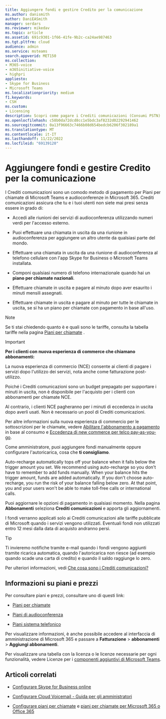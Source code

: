 ```yaml
---
title: Aggiungere fondi e gestire Credito per la comunicazione
ms.author: danismith
author: DaniEASmith
manager: serdars
ms.reviewer: mikedav
ms.topic: article
ms.assetid: 691c9301-1f66-41fe-9b2c-ca24ae987463
ms.tgt.pltfrm: cloud
audience: admin
ms.service: msteams
search.appverid: MET150
ms.collection:
- M365-voice
- m365initiative-voice
- highpri
appliesto:
- Skype for Business
- Microsoft Teams
ms.localizationpriority: medium
f1.keywords:
- CSH
ms.custom:
- Licensing
description: Scopri come pagare i Crediti comunicazioni (Consumi PSTN) per i servizi di Skype for Business e i piani per mantenere gli utenti con accesso continuo al sistema telefonico.
ms.openlocfilehash: c58b0da72dcd8cc1e5bdc3af8232d02292941462
ms.sourcegitcommit: 0a13f96663c7466b08d654bedcb6206f302189a1
ms.translationtype: MT
ms.contentlocale: it-IT
ms.lasthandoff: 11/22/2022
ms.locfileid: "69139120"
---
```

# <a name="add-funds-and-manage-communications-credits"></a>Aggiungere fondi e gestire Credito per la comunicazione

I Crediti comunicazioni sono un comodo metodo di pagamento per Piani per chiamate di Microsoft Teams e audioconferenze in Microsoft 365. Crediti comunicazioni assicura che tu e i tuoi utenti non siete mai presi senza essere in grado di:
  
- Accedi alle riunioni dei servizi di audioconferenza utilizzando numeri verdi per l'accesso esterno.

- Puoi effettuare una chiamata in uscita da una riunione in audioconferenza per aggiungere un altro utente da qualsiasi parte del mondo.

- Effettuare una chiamata in uscita da una riunione di audioconferenza al telefono cellulare con l'app Skype for Business o Microsoft Teams installata.

- Componi qualsiasi numero di telefono internazionale quando hai un **piano per chiamate nazionali**.

- Effettuare chiamate in uscita e pagare al minuto dopo aver esaurito i minuti mensili assegnati.

- Effettuare chiamate in uscita e pagare al minuto per tutte le chiamate in uscita, se si ha un piano per chiamate con pagamento in base all'uso.

> [!NOTE]
> Se ti stai chiedendo quanto è e quali sono le tariffe, consulta la tabella tariffe nella pagina [Piani per chiamate](https://go.microsoft.com/fwlink/p/?LinkId=799523) .

> [!IMPORTANT]
> **Per i clienti con nuova esperienza di commerce che chiamano abbonamenti:**
>
> La nuova esperienza di commercio (NCE) consente ai clienti di pagare i servizi dopo l'utilizzo dei servizi, nota anche come fatturazione post-utilizzo.
>
> Poiché i Crediti comunicazioni sono un budget prepagato per supportare i minuti in uscita, non è disponibile per l'acquisto per i clienti con abbonamenti per chiamate NCE.
>
> Al contrario, i clienti NCE pagheranno per i minuti di eccedenza in uscita dopo averli usati. Non è necessario un pool di Crediti comunicazioni.
>
> Per altre informazioni sulla nuova esperienza di commercio per le sottoscrizioni per le chiamate, vedere [Abilitare l'abbonamento a pagamento](/microsoft-365/commerce/subscriptions/manage-pay-as-you-go-services) in base al consumo e [Eccedenza di new commerce per telco pay-as-you-go](/partner-center/new-commerce-telco-payg).

Come amministratore, puoi aggiungere fondi manualmente oppure configurare l'autoricarica, cosa che **ti consigliamo**.

Auto-recharge automatically tops off your balance when it falls below the trigger amount you set. We recommend using auto-recharge so you don't have to remember to add funds manually. When your balance hits the trigger amount, funds are added automatically. If you don't choose auto-recharge, you run the risk of your balance falling below zero. At that point, you and your users won't be able to make toll-free calls or international calls.

Puoi aggiornare le opzioni di pagamento in qualsiasi momento. Nella pagina **Abbonamenti** seleziona **Crediti comunicazioni** e apporta gli aggiornamenti.

I fondi verranno applicati solo ai Crediti comunicazioni alle tariffe pubblicate di Microsoft quando i servizi vengono utilizzati. Eventuali fondi non utilizzati entro 12 mesi dalla data di acquisto andranno persi.

> [!TIP]
> Ti invieremo notifiche tramite e-mail quando i fondi vengono aggiunti tramite ricarica automatica, quando l'autoricarica non riesce (ad esempio quando scade una carta di credito) e quando il saldo raggiunge lo zero.

Per ulteriori informazioni, vedi [Che cosa sono i Crediti comunicazioni?](what-are-communications-credits.md)

## <a name="want-to-know-about-plans-and-pricing"></a>Informazioni su piani e prezzi

Per consultare piani e prezzi, consultare uno di questi link:

- [Piani per chiamate](https://go.microsoft.com/fwlink/?LinkId=799761)

- [Piani di audioconferenza](https://go.microsoft.com/fwlink/?LinkId=799762)

- [Piani sistema telefonico](https://go.microsoft.com/fwlink/?LinkId=799763)

Per visualizzare informazioni, è anche possibile accedere al interfaccia di amministrazione di Microsoft 365 e passare a **Fatturazione** > **abbonamenti** > **Aggiungi abbonamenti**.

Per visualizzare una tabella con la licenza o le licenze necessarie per ogni funzionalità, vedere Licenze per i [componenti aggiuntivi di Microsoft Teams](./teams-add-on-licensing/microsoft-teams-add-on-licensing.md).
  
## <a name="related-articles"></a>Articoli correlati

- [Configurare Skype for Business online](/SkypeForBusiness/set-up-skype-for-business-online/set-up-skype-for-business-online)

- [Configurare Cloud Voicemail - Guida per gli amministratori](set-up-phone-system-voicemail.md)

- [Configurare piani per chiamate](set-up-calling-plans.md) e [piani per chiamate per Microsoft 365 o Office 365](calling-plans-for-office-365.md)
